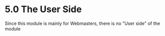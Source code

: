 # 5.0 The User Side

Since this module is mainly for Webmasters, there is no "User side" of the module